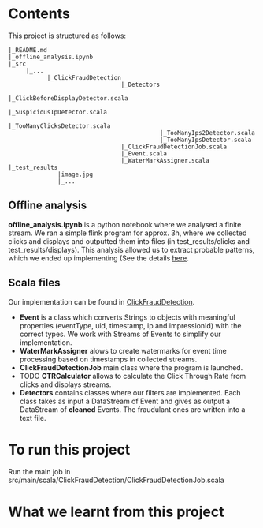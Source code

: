 # Contents
This project is structured as follows:
```
|_README.md
|_offline_analysis.ipynb
|_src
     |_...
           |_ClickFraudDetection
                                |_Detectors
                                           |_ClickBeforeDisplayDetector.scala
                                           |_SuspiciousIpDetector.scala
                                           |_TooManyClicksDetector.scala
                                           |_TooManyIps2Detector.scala
                                           |_TooManyIpsDetector.scala
                                |_ClickFraudDetectionJob.scala
                                |_Event.scala
                                |_WaterMarkAssigner.scala
|_test_results
              |image.jpg
              |_...
```

## Offline analysis
**offline_analysis.ipynb** is a python notebook where we analysed a finite stream. We ran a simple flink program for approx. 3h, where we collected clicks and displays and outputted them into files (in test_results/clicks and test_results/displays).
This analysis allowed us to extract probable patterns, which we ended up implementing (See the details [here](../blob/master/master/src/main/scala/ClickFraudDetection/README.md).
## Scala files
Our implementation can be found in [ClickFraudDetection](../blob/master/master/src/main/scala/ClickFraudDetection/).
* **Event** is a class which converts Strings to objects with meaningful properties (eventType, uid, timestamp, ip and impressionId) with the correct types. We work with Streams of Events to simplify our implementation.
* **WaterMarkAssigner** alows to create watermarks for event time processing based on timestamps in collected streams.
* **ClickFraudDetectionJob** main class where the program is launched.
* TODO **CTRCalculator** allows to calculate the Click Through Rate from clicks and displays streams.
* **Detectors** contains classes where our filters are implemented. Each class takes as input a DataStream of Event and gives as output a DataStream of **cleaned** Events. The fraudulant ones are written into a text file.

# To run this project
Run the main job in src/main/scala/ClickFraudDetection/ClickFraudDetectionJob.scala

# What we learnt from this project


